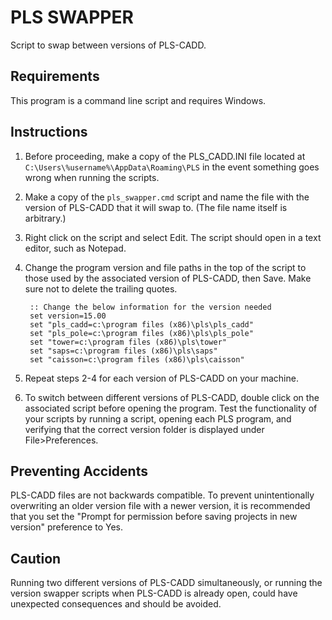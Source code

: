 # PLS SWAPPER
Script to swap between versions of PLS-CADD.

## Requirements

This program is a command line script and requires Windows.

## Instructions

1. Before proceeding, make a copy of the PLS_CADD.INI file located at `C:\Users\%username%\AppData\Roaming\PLS` in the event something goes wrong when running the scripts.
2. Make a copy of the `pls_swapper.cmd` script and name the file with the version of PLS-CADD that it will swap to. (The file name itself is arbitrary.)
3. Right click on the script and select Edit. The script should open in a text editor, such as Notepad.
4. Change the program version and file paths in the top of the script to those used by the associated version of PLS-CADD, then Save. Make sure not to delete the trailing quotes.

		:: Change the below information for the version needed
		set version=15.00
		set "pls_cadd=c:\program files (x86)\pls\pls_cadd"
		set "pls_pole=c:\program files (x86)\pls\pls_pole"
		set "tower=c:\program files (x86)\pls\tower"
		set "saps=c:\program files (x86)\pls\saps"
		set "caisson=c:\program files (x86)\pls\caisson"

5. Repeat steps 2-4 for each version of PLS-CADD on your machine.
6. To switch between different versions of PLS-CADD, double click on the associated script before opening the program. Test the functionality of your scripts by running a script, opening each PLS program, and verifying that the correct version folder is displayed under File>Preferences.

## Preventing Accidents

PLS-CADD files are not backwards compatible. To prevent unintentionally overwriting an older version file with a newer version, it is recommended that you set the "Prompt for permission before saving projects in new version" preference to Yes.

## Caution

Running two different versions of PLS-CADD simultaneously, or running the version swapper scripts when PLS-CADD is already open, could have unexpected consequences and should be avoided.
